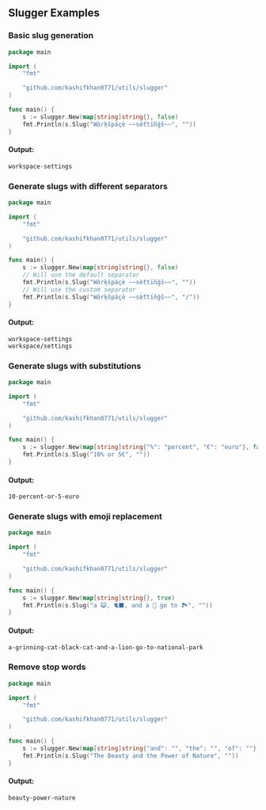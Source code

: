 ## Slugger Examples

### Basic slug generation

```go
package main

import (
	"fmt"

	"github.com/kashifkhan0771/utils/slugger"
)

func main() {
	s := slugger.New(map[string]string{}, false)
	fmt.Println(s.Slug("Wôrķšpáçè ~~sèťtïñğš~~", ""))
}

```

#### Output:

```
workspace-settings
```

### Generate slugs with different separators

```go
package main

import (
	"fmt"

	"github.com/kashifkhan0771/utils/slugger"
)

func main() {
	s := slugger.New(map[string]string{}, false)
	// Will use the default separator
	fmt.Println(s.Slug("Wôrķšpáçè ~~sèťtïñğš~~", ""))
	// Will use the custom separator
	fmt.Println(s.Slug("Wôrķšpáçè ~~sèťtïñğš~~", "/"))
}

```

#### Output:

```
workspace-settings
workspace/settings
```

### Generate slugs with substitutions

```go
package main

import (
	"fmt"

	"github.com/kashifkhan0771/utils/slugger"
)

func main() {
	s := slugger.New(map[string]string{"%": "percent", "€": "euro"}, false)
	fmt.Println(s.Slug("10% or 5€", ""))
}

```

#### Output:

```
10-percent-or-5-euro
```

### Generate slugs with emoji replacement

```go
package main

import (
	"fmt"

	"github.com/kashifkhan0771/utils/slugger"
)

func main() {
	s := slugger.New(map[string]string{}, true)
	fmt.Println(s.Slug("a 😺, 🐈‍⬛, and a 🦁 go to 🏞️", ""))
}

```

#### Output:

```
a-grinning-cat-black-cat-and-a-lion-go-to-national-park
```

### Remove stop words
```go
package main

import (
	"fmt"

	"github.com/kashifkhan0771/utils/slugger"
)

func main() {
	s := slugger.New(map[string]string{"and": "", "the": "", "of": ""}, false)
	fmt.Println(s.Slug("The Beauty and the Power of Nature", ""))
}

```

#### Output:

```
beauty-power-nature
```